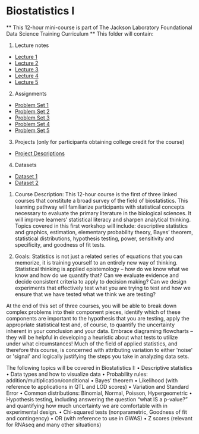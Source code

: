 # Biostatistics I
** This 12-hour mini-course is part of The Jackson Laboratory Foundational Data Science Training Curriculum **
This folder will contain: 
1. Lecture notes
- [Lecture 1](Content/Module_1.md)
- [Lecture 2](Content/Module_2.md)
- [Lecture 3](Content/Module_3.md)
- [Lecture 4](Content/Module_4.md)
- [Lecture 5](Content/Module_5.md) 

2. Assignments
- [Problem Set 1](assignments/problem_set1.md)
- [Problem Set 2](assignments/problem_set2.md)
- [Problem Set 3](assignments/problem_set3.md)
- [Problem Set 4](assignments/problem_set4.md)
- [Problem Set 5](assignments/problem_set5.md)

3. Projects (only for participants obtaining college credit for the course)
- [Project Descriptions](projects/project_description.md)

4. Datasets
- [Dataset 1](datasets/dataset1.md)
- [Dataset 2](datasets/dataset2.md)


1.	Course Description: 
This 12-hour course is the first of three linked courses that constitute a broad survey of the field of biostatistics. This learning pathway will familiarize participants with statistical concepts necessary to evaluate the primary literature in the biological sciences. It will improve learners’ statistical literacy and sharpen analytical thinking. Topics covered in this first workshop will include: descriptive statistics and graphics, estimation, elementary probability theory, Bayes’ theorem, statistical distributions, hypothesis testing, power, sensitivity and specificity, and goodness of fit tests. 

2.	Goals:
Statistics is not just a related series of equations that you can memorize, it is training yourself to an entirely new way of thinking. Statistical thinking is applied epistemology – how do we know what we know and how do we quantify that?  Can we evaluate evidence and decide consistent criteria to apply to decision making? Can we design experiments that effectively test what you are trying to test and how we ensure that we have tested what we think we are testing? 

At the end of this set of three courses, you will be able to break down complex problems into their component pieces, identify which of these components are important to the hypothesis that you are testing, apply the appropriate statistical test and, of course, to quantify the uncertainty inherent in your conclusion and your data. Embrace diagraming flowcharts – they will be helpful in developing a heuristic about what tests to utilize under what circumstances! Much of the field of applied statistics, and therefore this course, is concerned with attributing variation to either 'noise' or 'signal' and logically justifying the steps you take in analyzing data sets.  

The following topics will be covered in Biostatistics I: 
•	Descriptive statistics
•	Data types and how to visualize data
•	Probability rules: addition/multiplication/conditional
•	Bayes’ theorem
•	Likelihood (with reference to applications in QTL and LOD scores)
•	Variation and Standard Error
•	Common distributions: Binomial, Normal, Poisson, Hypergeometric
•	Hypothesis testing, including answering the question “what IS a p-value?” and quantifying how much uncertainty we are comfortable with in experimental design. 
•	Chi-squared tests (nonparametric, Goodness of fit and contingency)
•	OR (with reference to use in GWAS)
•	Z scores (relevant for RNAseq and many other situations)

